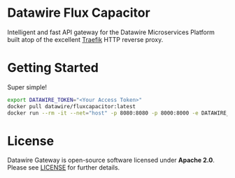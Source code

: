 # Datawire Flux Capacitor

Intelligent and fast API gateway for the Datawire Microservices Platform built atop of the excellent [Traefik](https://github.com/containous/traefik) HTTP reverse proxy. 

# Getting Started

Super simple!

```bash
export DATAWIRE_TOKEN="<Your Access Token>"
docker pull datawire/fluxcapacitor:latest
docker run --rm -it --net="host" -p 8080:8080 -p 8000:8000 -e DATAWIRE_TOKEN=$DATAWIRE_TOKEN datawire/fluxcapacitor
```

# License

Datawire Gateway is open-source software licensed under **Apache 2.0**. Please see [LICENSE](LICENSE) for further details.
